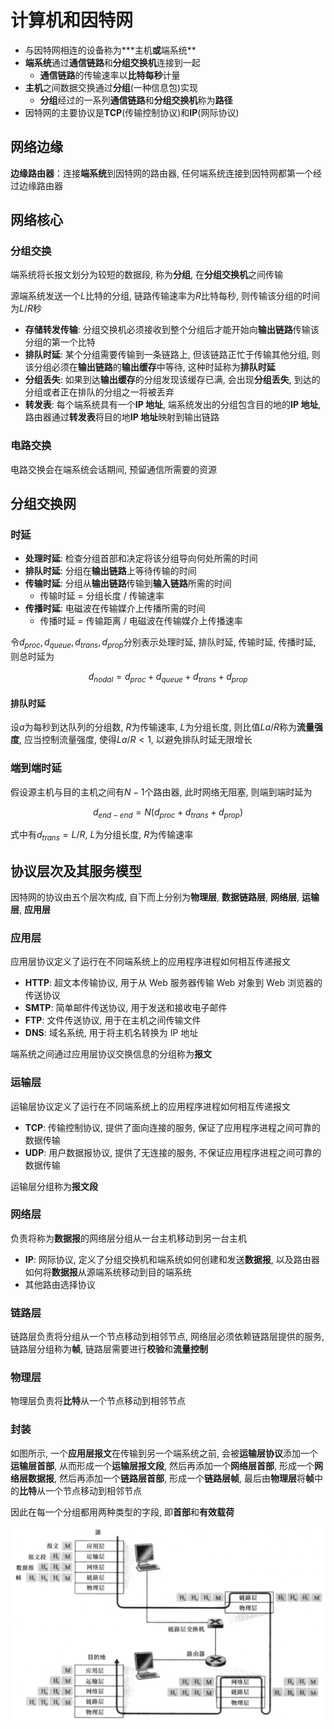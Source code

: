# 计算机和因特网

- 与因特网相连的设备称为**\*主机**或**端系统**
- **端系统**通过**通信链路**和**分组交换机**连接到一起
  - **通信链路**的传输速率以**比特每秒**计量
- **主机**之间数据交换通过**分组**(一种信息包)实现
  - **分组**经过的一系列**通信链路**和**分组交换机**称为**路径**
- 因特网的主要协议是**TCP**(传输控制协议)和**IP**(网际协议)

## 网络边缘

**边缘路由器**：连接**端系统**到因特网的路由器, 任何端系统连接到因特网都第一个经过边缘路由器

## 网络核心

### 分组交换

端系统将长报文划分为较短的数据段, 称为**分组**, 在**分组交换机**之间传输

源端系统发送一个$L$比特的分组, 链路传输速率为$R$比特每秒, 则传输该分组的时间为$L/R$秒

- **存储转发传输**: 分组交换机必须接收到整个分组后才能开始向**输出链路**传输该分组的第一个比特
- **排队时延**: 某个分组需要传输到一条链路上, 但该链路正忙于传输其他分组, 则该分组必须在**输出链路**的**输出缓存**中等待, 这种时延称为**排队时延**
- **分组丢失**: 如果到达**输出缓存**的分组发现该缓存已满, 会出现**分组丢失**, 到达的分组或者正在排队的分组之一将被丢弃
- **转发表**: 每个端系统具有一个**IP 地址**, 端系统发出的分组包含目的地的**IP 地址**, 路由器通过**转发表**将目的地**IP 地址**映射到输出链路

### 电路交换

电路交换会在端系统会话期间, 预留通信所需要的资源

## 分组交换网

### 时延

- **处理时延**: 检查分组首部和决定将该分组导向何处所需的时间
- **排队时延**: 分组在**输出链路**上等待传输的时间
- **传输时延**: 分组从**输出链路**传输到**输入链路**所需的时间
  - 传输时延 = 分组长度 / 传输速率
- **传播时延**: 电磁波在传输媒介上传播所需的时间
  - 传播时延 = 传输距离 / 电磁波在传输媒介上传播速率

令$d_{proc},d_{queue},d_{trans},d_{prop}$分别表示处理时延, 排队时延, 传输时延, 传播时延, 则总时延为

$$
d_{nodal}=d_{proc}+d_{queue}+d_{trans}+d_{prop}
$$

#### 排队时延

设$a$为每秒到达队列的分组数, $R$为传输速率, $L$为分组长度, 则比值$La/R$称为**流量强度**, 应当控制流量强度, 使得$La/R<1$, 以避免排队时延无限增长

### 端到端时延

假设源主机与目的主机之间有$N-1$个路由器, 此时网络无阻塞, 则端到端时延为

$$
d_{end-end}=N(d_{proc}+d_{trans}+d_{prop})
$$

式中有$d_{trans}=L/R$, $L$为分组长度, $R$为传输速率

## 协议层次及其服务模型

因特网的协议由五个层次构成, 自下而上分别为**物理层**, **数据链路层**, **网络层**, **运输层**, **应用层**

### 应用层

应用层协议定义了运行在不同端系统上的应用程序进程如何相互传递报文

- **HTTP**: 超文本传输协议, 用于从 Web 服务器传输 Web 对象到 Web 浏览器的传送协议
- **SMTP**: 简单邮件传送协议, 用于发送和接收电子邮件
- **FTP**: 文件传送协议, 用于在主机之间传输文件
- **DNS**: 域名系统, 用于将主机名转换为 IP 地址

端系统之间通过应用层协议交换信息的分组称为**报文**

### 运输层

运输层协议定义了运行在不同端系统上的应用程序进程如何相互传递报文

- **TCP**: 传输控制协议, 提供了面向连接的服务, 保证了应用程序进程之间可靠的数据传输
- **UDP**: 用户数据报协议, 提供了无连接的服务, 不保证应用程序进程之间可靠的数据传输

运输层分组称为**报文段**

### 网络层

负责将称为**数据报**的网络层分组从一台主机移动到另一台主机

- **IP**: 网际协议, 定义了分组交换机和端系统如何创建和发送**数据报**, 以及路由器如何将**数据报**从源端系统移动到目的端系统
- 其他路由选择协议

### 链路层

链路层负责将分组从一个节点移动到相邻节点, 网络层必须依赖链路层提供的服务, 链路层分组称为**帧**, 链路层需要进行**校验**和**流量控制**

### 物理层

物理层负责将**比特**从一个节点移动到相邻节点

### 封装

如图所示, 一个**应用层报文**在传输到另一个端系统之前, 会被**运输层协议**添加一个**运输层首部**, 从而形成一个**运输层报文段**, 然后再添加一个**网络层首部**, 形成一个**网络层数据报**, 然后再添加一个**链路层首部**, 形成一个**链路层帧**, 最后由**物理层**将**帧**中的**比特**从一个节点移动到相邻节点

因此在每一个分组都用两种类型的字段, 即**首部**和**有效载荷**

![img](./img/1.png)

